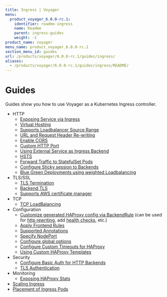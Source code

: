 ```yaml
---
title: Ingress | Voyager
menu:
  product_voyager_6.0.0-rc.1:
    identifier: readme-ingress
    name: Readme
    parent: ingress-guides
    weight: -1
product_name: voyager
menu_name: product_voyager_6.0.0-rc.1
section_menu_id: guides
url: /products/voyager/6.0.0-rc.1/guides/ingress/
aliases:
  - /products/voyager/6.0.0-rc.1/guides/ingress/README/
---
```


# Guides

Guides show you how to use Voyager as a Kubernetes Ingress controller.

- HTTP
  - [Exposing Service via Ingress](/products/voyager/6.0.0-rc.1/guides/ingress/http/single-service)
  - [Virtual Hosting](/products/voyager/6.0.0-rc.1/guides/ingress/http/virtual-hosting)
  - [Supports Loadbalancer Source Range](/products/voyager/6.0.0-rc.1/guides/ingress/http/source-range)
  - [URL and Request Header Re-writing](/products/voyager/6.0.0-rc.1/guides/ingress/http/rewrite-rules)
  - [Enable CORS](/products/voyager/6.0.0-rc.1/guides/ingress/http/cors)
  - [Custom HTTP Port](/products/voyager/6.0.0-rc.1/guides/ingress/http/custom-http-port)
  - [Using External Service as Ingress Backend](/products/voyager/6.0.0-rc.1/guides/ingress/http/external-svc)
  - [HSTS](/products/voyager/6.0.0-rc.1/guides/ingress/http/hsts)
  - [Forward Traffic to StatefulSet Pods](/products/voyager/6.0.0-rc.1/guides/ingress/http/statefulset-pod)
  - [Configure Sticky session to Backends](/products/voyager/6.0.0-rc.1/guides/ingress/http/sticky-session)
  - [Blue Green Deployments using weighted Loadbalancing](/products/voyager/6.0.0-rc.1/guides/ingress/http/blue-green-deployment)
- TLS/SSL
  - [TLS Termination](/products/voyager/6.0.0-rc.1/guides/ingress/tls/overview)
  - [Backend TLS](/products/voyager/6.0.0-rc.1/guides/ingress/tls/backend-tls)
  - [Supports AWS certificate manager](/products/voyager/6.0.0-rc.1/guides/ingress/tls/aws-cert-manager)
- TCP
  - [TCP LoadBalancing](/products/voyager/6.0.0-rc.1/guides/ingress/tcp/overview)
- Configuration
  - [Customize generated HAProxy config via BackendRule](/products/voyager/6.0.0-rc.1/guides/ingress/configuration/backend-rule) (can be used for [http rewriting](https://www.haproxy.com/doc/aloha/7.0/haproxy/http_rewriting.html), add [health checks](https://www.haproxy.com/doc/aloha/7.0/haproxy/healthchecks.html), etc.)
  - [Apply Frontend Rules](/products/voyager/6.0.0-rc.1/guides/ingress/configuration/frontend-rule)
  - [Supported Annotations](/products/voyager/6.0.0-rc.1/guides/ingress/configuration/annotations)
  - [Specify NodePort](/products/voyager/6.0.0-rc.1/guides/ingress/configuration/node-port)
  - [Configure global options](/products/voyager/6.0.0-rc.1/guides/ingress/configuration/default-options)
  - [Configure Custom Timeouts for HAProxy](/products/voyager/6.0.0-rc.1/guides/ingress/configuration/default-timeouts)
  - [Using Custom HAProxy Templates](/products/voyager/6.0.0-rc.1/guides/ingress/configuration/custom-templates)
- Security
  - [Configure Basic Auth for HTTP Backends](/products/voyager/6.0.0-rc.1/guides/ingress/security/basic-auth)
  - [TLS Authentication](/products/voyager/6.0.0-rc.1/guides/ingress/security/tls-auth)
- Monitoring
  - [Exposing HAProxy Stats](/products/voyager/6.0.0-rc.1/guides/ingress/monitoring/stats)
- [Scaling Ingress](/products/voyager/6.0.0-rc.1/guides/ingress/scaling)
- [Placement of Ingress Pods](/products/voyager/6.0.0-rc.1/guides/ingress/pod-placement)
